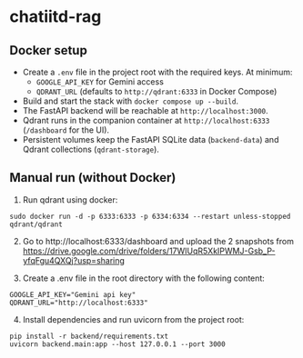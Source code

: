 # chatiitd-rag

## Docker setup
- Create a `.env` file in the project root with the required keys. At minimum:
  - `GOOGLE_API_KEY` for Gemini access
  - `QDRANT_URL` (defaults to `http://qdrant:6333` in Docker Compose)
- Build and start the stack with `docker compose up --build`.
- The FastAPI backend will be reachable at `http://localhost:3000`.
- Qdrant runs in the companion container at `http://localhost:6333` (`/dashboard` for the UI).
- Persistent volumes keep the FastAPI SQLite data (`backend-data`) and Qdrant collections (`qdrant-storage`).

## Manual run (without Docker)
1) Run qdrant using docker:
```
sudo docker run -d -p 6333:6333 -p 6334:6334 --restart unless-stopped qdrant/qdrant
```

2) Go to http://localhost:6333/dashboard and upload the 2 snapshots from https://drive.google.com/drive/folders/17WIUqR5XkIPWMJ-Gsb_P-yfqFgu4QXQj?usp=sharing

3) Create a .env file in the root directory with the following content:
```
GOOGLE_API_KEY="Gemini api key"
QDRANT_URL="http://localhost:6333"
```

4) Install dependencies and run uvicorn from the project root:
```
pip install -r backend/requirements.txt
uvicorn backend.main:app --host 127.0.0.1 --port 3000
``` 